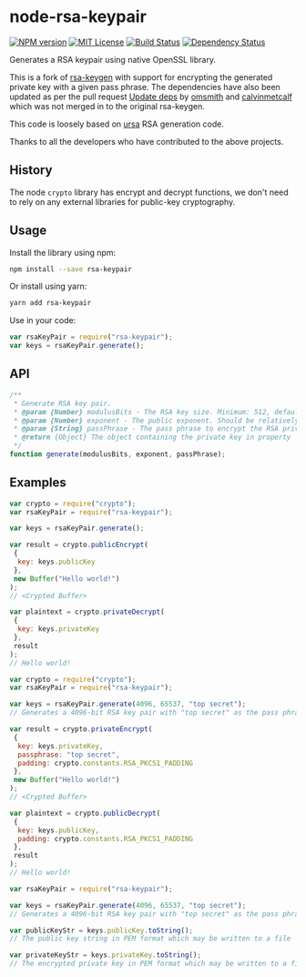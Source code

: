 # node-rsa-keypair

[![NPM version][npm-image]][npm-url] [![MIT License][license-image]][license-url] [![Build Status][travis-image]][travis-url] [![Dependency Status][daviddm-image]][daviddm-url]

Generates a RSA keypair using native OpenSSL library.

This is a fork of [rsa-keygen](https://github.com/sunjith/node-rsa-keygen) with support for encrypting the generated private key with a given pass phrase. The dependencies have also been updated as per the pull request [Update deps](https://github.com/sunjith/node-rsa-keygen/pull/6) by [omsmith](https://github.com/omsmith) and [calvinmetcalf](https://github.com/calvinmetcalf) which was not merged in to the original rsa-keygen.

This code is loosely based on [ursa](https://github.com/Medium/ursa) RSA generation code.

Thanks to all the developers who have contributed to the above projects.

## History

The node `crypto` library has encrypt and decrypt functions, we don't need to rely on any external libraries for public-key cryptography.

## Usage

Install the library using npm:

```sh
npm install --save rsa-keypair
```

Or install using yarn:

```sh
yarn add rsa-keypair
```

Use in your code:

```javascript
var rsaKeyPair = require("rsa-keypair");
var keys = rsaKeyPair.generate();
```

## API

```javascript
/**
 * Generate RSA key pair.
 * @param {Number} modulusBits - The RSA key size. Minimum: 512, default: 2048.
 * @param {Number} exponent - The public exponent. Should be relatively prime to p-1 for all primes p which divide the modulus. Default: 65537.
 * @param {String} passPhrase - The pass phrase to encrypt the RSA private key. If not specified the private key shall be unencrypted. Even passing an empty string will cause the private key to be encrypted. Default: no pass phrase.
 * @return {Object} The object containing the private key in property 'privateKey' and the public key in property 'publicKey'. Note: if 'passPhrase' was passed to encrypt the private key, it is not retuned in the result object.
 */
function generate(modulusBits, exponent, passPhrase);
```

## Examples

```javascript
var crypto = require("crypto");
var rsaKeyPair = require("rsa-keypair");

var keys = rsaKeyPair.generate();

var result = crypto.publicEncrypt(
 {
  key: keys.publicKey
 },
 new Buffer("Hello world!")
);
// <Crypted Buffer>

var plaintext = crypto.privateDecrypt(
 {
  key: keys.privateKey
 },
 result
);
// Hello world!
```

```javascript
var crypto = require("crypto");
var rsaKeyPair = require("rsa-keypair");

var keys = rsaKeyPair.generate(4096, 65537, "top secret");
// Generates a 4096-bit RSA key pair with "top secret" as the pass phrase to encrypt the private key

var result = crypto.privateEncrypt(
 {
  key: keys.privateKey,
  passphrase: "top secret",
  padding: crypto.constants.RSA_PKCS1_PADDING
 },
 new Buffer("Hello world!")
);
// <Crypted Buffer>

var plaintext = crypto.publicDecrypt(
 {
  key: keys.publicKey,
  padding: crypto.constants.RSA_PKCS1_PADDING
 },
 result
);
// Hello world!
```

```javascript
var rsaKeyPair = require("rsa-keypair");

var keys = rsaKeyPair.generate(4096, 65537, "top secret");
// Generates a 4096-bit RSA key pair with "top secret" as the pass phrase to encrypt the private key

var publicKeyStr = keys.publicKey.toString();
// The public key string in PEM format which may be written to a file

var privateKeyStr = keys.privateKey.toString();
// The encrypted private key in PEM format which may be written to a file
```

[npm-image]: https://badge.fury.io/js/rsa-keypair.svg
[npm-url]: https://npmjs.org/package/rsa-keypair
[license-image]: http://img.shields.io/badge/license-MIT-blue.svg?style=flat
[license-url]: LICENSE
[travis-image]: https://travis-ci.com/sunjith/node-rsa-keypair.svg?branch=master
[travis-url]: https://travis-ci.com/sunjith/node-rsa-keypair
[daviddm-image]: https://david-dm.org/sunjith/node-rsa-keypair.svg?theme=shields.io
[daviddm-url]: https://david-dm.org/sunjith/node-rsa-keypair
